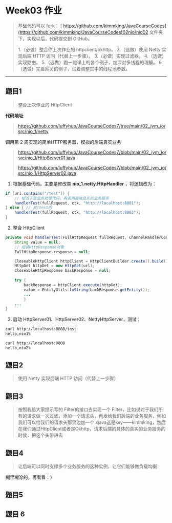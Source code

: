 # Week03 作业

> 基础代码可以 fork： [ https://github.com/kimmking/JavaCourseCodes](https://github.com/kimmking/JavaCourseCodes)02nio/nio02 文件夹下，实现以后，代码提交到 GitHub。
>
> 1.（必做）整合你上次作业的 httpclient/okhttp。
> 2.（选做）使用 Netty 实现后端 HTTP 访问（代替上一步骤）。
> 3.（必做）实现过滤器。
> 4.（选做）实现路由。
> 5.（选做）跑一跑课上的各个例子，加深对多线程的理解。
> 6.（选做）完善网关的例子，试着调整其中的线程池参数。

---

## 题目1

> 整合上次作业的 HttpClient

**代码地址**

> https://github.com/luffyhub/JavaCourseCodes7/tree/main/02_jvm_io/src/nio_1/netty

调用第 2 周实现的简单HTTP服务器，模拟的后端真实业务

> https://github.com/luffyhub/JavaCourseCodes7/blob/main/02_jvm_io/src/nio_1/HttpServer01.java
>
> https://github.com/luffyhub/JavaCourseCodes7/blob/main/02_jvm_io/src/nio_1/HttpServer02.java

1. 根据基础代码，主要是修改类 **nio_1.netty.HttpHandler** ，将逻辑改为：

```java
if (uri.contains("/test")) {
    // 相当于是业务处理代码，再调用后端真实的业务服务
    handlerTest(fullRequest, ctx, "http://localhost:8801");
} else { // 非/test的
    handlerTest(fullRequest, ctx, "http://localhost:8802");
}
```

2. 整合 HttpClient

```java
private void handlerTest(FullHttpRequest fullRequest, ChannelHandlerContext ctx, String url {
    String value = null;
    // 组装HttpResponse对象
    FullHttpResponse response = null;

    CloseableHttpClient httpClient = HttpClientBuilder.create().build();
    HttpGet httpGet = new HttpGet(url);
    CloseableHttpResponse backResponse = null;
    
    try {
        backResponse = httpClient.execute(httpGet);
        value = EntityUtils.toString(backResponse.getEntity());
        ...
        }
    ...
}
```

3. 启动 HttpServer01、HttpServer02、NettyHttpServer，测试：

```bash
curl http://localhost:8808/test
hello,nio1%
```

```bash
curl http://localhost:8808
hello,nio2%
```

## 题目2

> 使用 Netty 实现后端 HTTP 访问（代替上一步骤）



## 题目3

> 按照我给大家提示写的 Filter的接口去实现一个 Filter，比如说对于我们所有的请求做一次过滤，添加一个请求头，再发给我们后端的业务服务，例如我们可以给我们的请求头那里边加一个 xjava这是key——kimmking，然后在我们通过HttpClient或者是Okhttp，请求后端的具体的真实的业务服务的时侯，把这个头带进去



## 题目4

> 让后端可以同时支撑多个业务服务的这种实例，让它们能够做负载均衡

糊里糊涂的，再看看：）

## 题目5



## 题目 6

